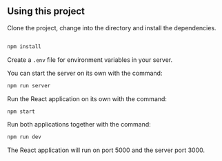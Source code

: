 ## Using this project

Clone the project, change into the directory and install the dependencies.

```bash

npm install
```

Create a `.env` file for environment variables in your server.

You can start the server on its own with the command:

```bash
npm run server
```

Run the React application on its own with the command:

```bash
npm start
```

Run both applications together with the command:

```bash
npm run dev
```

The React application will run on port 5000 and the server port 3000.
